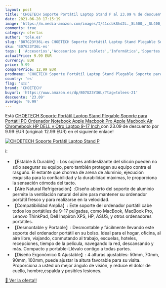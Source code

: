 ```yaml
---
layout: post
title: 'CHOETECH Soporte Portátil Laptop Stand P al 23.09 % de descuento'
date: 2021-06-20 17:15:19
image: 'https://m.media-amazon.com/images/I/41ccbkShd2L._SL500_._SL400_.jpg'
comments: true
category: ofertas
author: 'tole.es'
slug: 'B07G23Y36L-es CHOETECH Soporte Portátil Laptop Stand Plegable Soporte...'
sku: 'B07G23Y36L-es'
tags: [ 'Accesorios','Accesorios para tablets','Informática','Soportes para tablets','apple','choetech', ]
actualPrice: 9.99 EUR
currency: EUR
price: 9.99
comparePrice: 12.99 EUR
prodname: 'CHOETECH Soporte Portátil Laptop Stand Plegable Soporte para Portátil  PC  Ordenador  Notebook  Apple Macbook Pro Apple Macbook Air  Chromebook  HP  DELL y Otro Laptop  9-17 Inch '
country: 'es'
flag: '🇪🇸'
brand: 'CHOETECH'
buyurl: 'https://www.amazon.es/dp/B07G23Y36L/?tag=tolees-21'
descuento: '23.09'
average: '9.99'
---
```


Está [CHOETECH Soporte Portátil Laptop Stand Plegable Soporte para Portátil  PC  Ordenador  Notebook  Apple Macbook Pro Apple Macbook Air  Chromebook  HP  DELL y Otro Laptop  9-17 Inch ](https://www.amazon.es/dp/B07G23Y36L/?tag=tolees-21) con 23.09 de descuento por 9.99 EUR (original: 12.99 EUR) en el siguiente enlace!

[![CHOETECH Soporte Portátil Laptop Stand P](https://m.media-amazon.com/images/I/41ccbkShd2L._SL500_._SL400_.jpg)](https://www.amazon.es/dp/B07G23Y36L/?tag=tolees-21)

ℹ️:

- 【Estable & Durable】: Los cojines antideslizante del silicón pueden no sólo asegurar su equipo, pero también protegen su equipo contra el rasguño. El estante que chorrea de arena de aluminio, ejecución exquisita para la confiabilidad y la durabilidad máximas, le proporciona la sensación cómoda del tacto.
- 【Aire Natural Refrigeración】:Diseño abierto del soporte de aluminio permite la ventilación natural del aire para mantener su ordenador portátil fresco y para realizarse en la velocidad.
- 【Compatibilidad Amplia】: Este soporte del ordenador portátil cabe todos los portátiles de 9-17 pulgadas, como MacBook, MacBook Pro, Lenovo ThinkPad, Dell Inspiron XPS, HP, ASUS, y otros ordenadores portátiles.
- 【Desmontable y Portable】: Desmontable y fácilmente llevando este soporte del ordenador portátil en su bolso. Ideal para el hogar, oficina, al aire libre, viajando, conmutando al trabajo, escuelas, hoteles, recepciones, tiempo de la película, navegando la red, descansando y más. Compacto y portable-Llévalo contigo a todas partes. 
- 【Diseño Ergonómico & Ajustable】: 4 alturas ajustables: 50mm, 70mm, 90mm, 100mm, puede ajustar la altura favorable para su visita. Proporciona a usted un mejor ángulo de visión, y reduce el dolor de cuello, hombre,espalda y posibles lesiones.

[🛒 Ver la oferta!!](https://www.amazon.es/dp/B07G23Y36L/?tag=tolees-21)
